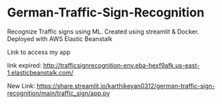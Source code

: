 # German-Traffic-Sign-Recognition

Recognize Traffic signs using ML. 
Created using streamlit & Docker.
Deployed with AWS Elastic Beanstalk

Link to access my app

link expired:
http://trafficsignrecognition-env.eba-hexf9afk.us-east-1.elasticbeanstalk.com/

New Link:
https://share.streamlit.io/karthikeyan0312/german-traffic-sign-recognition/main/traffic_sign/app.py
